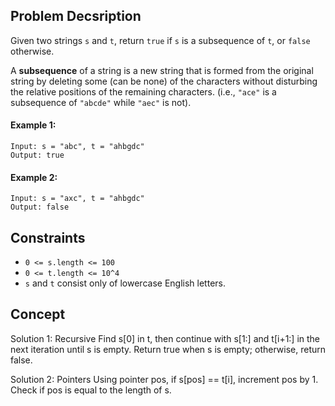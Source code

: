 ## Problem Decsription

Given two strings `s` and `t`, return `true` if `s` is a subsequence of `t`, or `false` otherwise.

A **subsequence** of a string is a new string that is formed from the original string by deleting some (can be none) of the characters without disturbing the relative positions of the remaining characters. (i.e., `"ace"` is a subsequence of `"abcde"` while `"aec"` is not).


#### Example 1:
```plaintext
Input: s = "abc", t = "ahbgdc"
Output: true
```
#### Example 2:
```plaintext
Input: s = "axc", t = "ahbgdc"
Output: false
 ```

## Constraints

- `0 <= s.length <= 100`
- `0 <= t.length <= 10^4`
- `s` and `t` consist only of lowercase English letters.

## Concept
Solution 1: Recursive
Find s[0] in t, then continue with s[1:] and t[i+1:] in the next iteration until s is empty. Return true when s is empty; otherwise, return false.

Solution 2: Pointers
Using pointer pos, if s[pos] == t[i], increment pos by 1. Check if pos is equal to the length of s.
